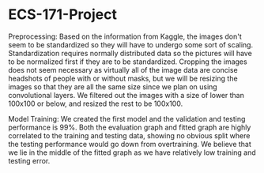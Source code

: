 # ECS-171-Project

Preprocessing:
Based on the information from Kaggle, the images don't seem to be standardized so they will have to undergo some sort of scaling. Standardization requires normally distributed data so the pictures will have to be normalized first if they are to be standardized. Cropping the images does not seem necessary as virtually all of the image data are concise headshots of people with or without masks, but we will be resizing the images so that they are all the same size since we plan on using convolutional layers. We filtered out the images with a size of lower than 100x100 or below, and resized the rest to be 100x100. 

Model Training:
We created the first model and the validation and testing performance is 99%. Both the evaluation graph and fitted graph are highly correlated to the training and testing data, showing no obvious split where the testing performance would go down from overtraining. We believe that we lie in the middle of the fitted graph as we have relatively low training and testing error. 
